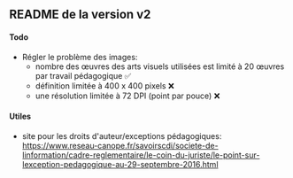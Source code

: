 ## README de la version v2

#### Todo

* Régler le problème des images:
    * nombre des œuvres des arts visuels utilisées est limité à 20 œuvres par travail pédagogique :white_check_mark:
    * définition limitée à 400 x 400 pixels :x:
    * une résolution limitée à 72 DPI (point par pouce) :x:

#### Utiles 

- site pour les droits d'auteur/exceptions pédagogiques:
https://www.reseau-canope.fr/savoirscdi/societe-de-linformation/cadre-reglementaire/le-coin-du-juriste/le-point-sur-lexception-pedagogique-au-29-septembre-2016.html
  
